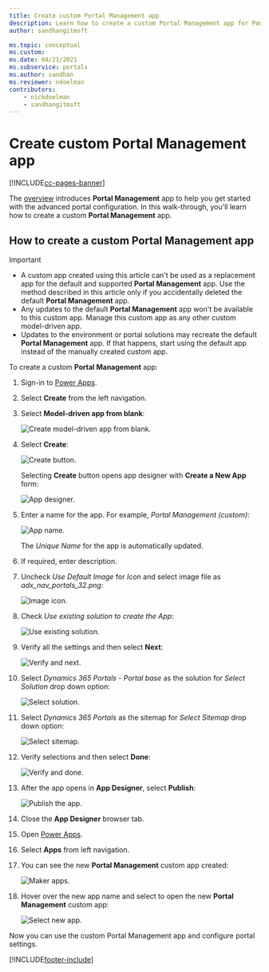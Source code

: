 ```yaml
---
title: Create custom Portal Management app
description: Learn how to create a custom Portal Management app for Power Apps portal.
author: sandhangitmsft

ms.topic: conceptual
ms.custom: 
ms.date: 04/21/2021
ms.subservice: portals
ms.author: sandhan
ms.reviewer: ndoelman
contributors:
    - nickdoelman
    - sandhangitmsft
---
```


# Create custom Portal Management app


[!INCLUDE[cc-pages-banner](../../../includes/cc-pages-banner.md)]

The [overview](configure-portal.md) introduces **Portal Management** app to help you get started with the advanced portal configuration. In this walk-through, you'll learn how to create a custom **Portal Management** app.

## How to create a custom Portal Management app

> [!IMPORTANT]
> - A custom app created using this article can't be used as a replacement app for the default and supported **Portal Management** app. Use the method described in this article only if you accidentally deleted the default **Portal Management** app.
> - Any updates to the default **Portal Management** app won't be available to this custom app. Manage this custom app as any other custom model-driven app.
> - Updates to the environment or portal solutions may recreate the default **Portal Management** app. If that happens, start using the default app instead of the manually created custom app.

To create a custom **Portal Management** app:

1. Sign-in to [Power Apps](https://make.powerapps.com).

1. Select **Create** from the left navigation.

1. Select **Model-driven app from blank**:

    ![Create model-driven app from blank.](media/create-model-driven-app.png)

1. Select **Create**:

    ![Create button.](media/create-button.png)

    Selecting **Create** button opens app designer with **Create a New App** form:

    ![App designer.](media/app-designer.png)

1. Enter a name for the app. For example, *Portal Management (custom)*:

    ![App name.](media/app-name.png)

    The *Unique Name* for the app is automatically updated. 

1. If required, enter description.

1. Uncheck *Use Default Image* for *Icon* and select image file as *adx_nav_portals_32.png*:

    ![Image icon.](media/icon.png)

1. Check *Use existing solution to create the App*:

    ![Use existing solution.](media/use-existing-solution.png)

1. Verify all the settings and then select **Next**:

    ![Verify and next.](media/verify-next.png)

1. Select *Dynamics 365 Portals - Portal base* as the solution for *Select Solution* drop down option:

    ![Select solution.](media/select-solution.png)

1. Select *Dynamics 365 Portals* as the sitemap for *Select Sitemap* drop down option:

    ![Select sitemap.](media/select-sitemap.png)

1. Verify selections and then select **Done**:

    ![Verify and done.](media/verify-done.png)

1. After the app opens in **App Designer**, select **Publish**:

    ![Publish the app.](media/publish.png)

1. Close the **App Designer** browser tab.

1. Open [Power Apps](https://make.powerapps.com).

1. Select **Apps** from left navigation.

1. You can see the new **Portal Management** custom app created:

    ![Maker apps.](media/maker-apps.png)

1. Hover over the new app name and select to open the new **Portal Management** custom app:

    ![Select new app.](media/select-pma.png)

Now you can use the custom Portal Management app and configure portal settings.


[!INCLUDE[footer-include](../../../includes/footer-banner.md)]
